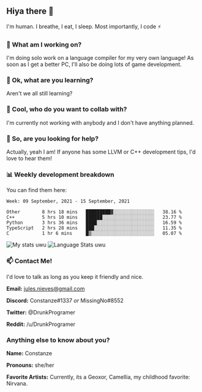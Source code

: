 ## Hiya there 👋

I'm human. I breathe, I eat, I sleep. Most importantly, I code ⚡️

### 🔭 What am I working on?

I'm doing solo work on a language compiler for my very own language! As soon as I get a better PC, I'll also be doing lots of game development.

### 🌱 Ok, what are you learning?

Aren't we all still learning?

### 👯 Cool, who do you want to collab with?

I'm currently not working with anybody and I don't have anything planned.

### 🤔 So, are you looking for help?

Actually, yeah I am! If anyone has some LLVM or C++ development tips, I'd love to hear them!

### 📊 Weekly development breakdown

You can find them here:

<!--START_SECTION:waka-->
```text
Week: 09 September, 2021 - 15 September, 2021

Other        8 hrs 18 mins   █████████▓░░░░░░░░░░░░░░░   38.16 % 
C++          5 hrs 10 mins   ██████░░░░░░░░░░░░░░░░░░░   23.77 % 
Python       3 hrs 36 mins   ████░░░░░░░░░░░░░░░░░░░░░   16.59 % 
TypeScript   2 hrs 28 mins   ███░░░░░░░░░░░░░░░░░░░░░░   11.35 % 
C            1 hr 6 mins     █▒░░░░░░░░░░░░░░░░░░░░░░░   05.07 % 
```
<!--END_SECTION:waka-->
<!-- ![Constanze's wakatime stats](https://github-readme-stats.vercel.app/api/wakatime?username=constanze) -->

![My stats uwu](https://github-readme-stats.vercel.app/api?username=cstanze&show_icons=true&theme=onedark)
![Language Stats uwu](https://github-readme-stats.vercel.app/api/top-langs/?username=cstanze&layout=compact&theme=onedark)

### 📫 Contact Me!

I'd love to talk as long as you keep it friendly and nice.

**Email:** jules.nieves@gmail.com

**Discord:** Constanze#1337 *or* MissingNo#8552

**Twitter:** @DrunkProgramer

**Reddit:** /u/DrunkProgramer

### Anything else to know about you?

**Name:** Constanze

**Pronouns:** she/her

**Favorite Artists:** Currently, its a Geoxor, Camellia, my childhood favorite: Nirvana.
